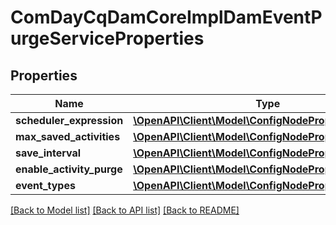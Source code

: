 # ComDayCqDamCoreImplDamEventPurgeServiceProperties

## Properties
Name | Type | Description | Notes
------------ | ------------- | ------------- | -------------
**scheduler_expression** | [**\OpenAPI\Client\Model\ConfigNodePropertyString**](ConfigNodePropertyString.md) |  | [optional] 
**max_saved_activities** | [**\OpenAPI\Client\Model\ConfigNodePropertyInteger**](ConfigNodePropertyInteger.md) |  | [optional] 
**save_interval** | [**\OpenAPI\Client\Model\ConfigNodePropertyInteger**](ConfigNodePropertyInteger.md) |  | [optional] 
**enable_activity_purge** | [**\OpenAPI\Client\Model\ConfigNodePropertyBoolean**](ConfigNodePropertyBoolean.md) |  | [optional] 
**event_types** | [**\OpenAPI\Client\Model\ConfigNodePropertyDropDown**](ConfigNodePropertyDropDown.md) |  | [optional] 

[[Back to Model list]](../README.md#documentation-for-models) [[Back to API list]](../README.md#documentation-for-api-endpoints) [[Back to README]](../README.md)



